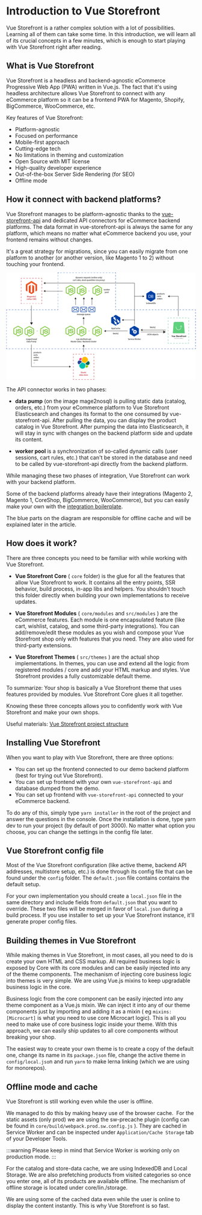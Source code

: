 # Introduction to Vue Storefront

Vue Storefront is a rather complex solution with a lot of possibilities. Learning all of them can take some time. In this introduction, we will learn all of its crucial concepts in a few minutes, which is enough to start playing with Vue Storefront right after reading.

## What is Vue Storefront

Vue Storefront is a headless and backend-agnostic eCommerce Progressive Web App (PWA) written in Vue.js. The fact that it's using headless architecture allows Vue Storefront to connect with any eCommerce platform so it can be a frontend PWA for Magento, Shopify, BigCommerce, WooCommerce, etc.

Key features of Vue Storefront:

- Platform-agnostic
- Focused on performance
- Mobile-first approach
- Cutting-edge tech
- No limitations in theming and customization
- Open Source with MIT license
- High-quality developer experience
- Out-of-the-box Server Side Rendering (for SEO)
- Offline mode

## How it connect with backend platforms?

Vue Storefront manages to be platform-agnostic thanks to the [vue-storefront-api](https://github.com/DivanteLtd/vue-storefront-api) and dedicated API connectors for eCommerce backend platforms. The data format in vue-storefront-api is always the same for any platform, which means no matter what eCommerce backend you use, your frontend remains without changes.

It's a great strategy for migrations, since you can easily migrate from one platform to another (or another version, like Magento 1 to 2) without touching your frontend.

![Architecture diagram](https://raw.githubusercontent.com/DivanteLtd/vue-storefront/master/docs/.vuepress/public/GitHub-Architecture-VS.png)

The API connector works in two phases:

- **data pump** (on the image mage2nosql) is pulling static data (catalog, orders, etc.) from your eCommerce platform to Vue Storefront Elasticsearch and changes its format to the one consumed by vue-storefront-api. After pulling the data, you can display the product catalog in Vue Storefront. After pumping the data into Elasticsearch, it will stay in sync with changes on the backend platform side and update its content.

- **worker pool** is a synchronization of so-called dynamic calls (user sessions, cart rules, etc.) that can't be stored in the database and need to be called by vue-storefront-api directly from the backend platform.

While managing these two phases of integration, Vue Storefront can work with your backend platform.

Some of the backend platforms already have their integrations (Magento 2, Magento 1, CoreShop, BigCommerce, WooCommerce), but you can easily make your own with the [integration boilerplate](https://github.com/DivanteLtd/bigcommerce2vuestorefront).

The blue parts on the diagram are responsible for offline cache and will be explained later in the article.

## How does it work?

There are three concepts you need to be familiar with while working with Vue Storefront.

- **Vue Storefront Core** ( `core` folder) is the glue for all the features that allow Vue Storefront to work. It contains all the entry points, SSR behavior, build process, in-app libs and helpers. You shouldn't touch this folder directly when building your own implementations to receive updates.

- **Vue Storefront Modules** ( `core/modules` and `src/modules` ) are the eCommerce features. Each module is one encapsulated feature (like cart, wishlist, catalog, and some third-party integrations). You can add/remove/edit these modules as you wish and compose your Vue Storefront shop only with features that you need. They are also used for third-party extensions.

- **Vue Storefront Themes** ( `src/themes` ) are the actual shop implementations. In themes, you can use and extend all the logic from registered modules / core and add your HTML markup and styles. Vue Storefront provides a fully customizable default theme.

To summarize: Your shop is basically a Vue Storefront theme that uses features provided by modules. Vue Storefront Core glues it all together.

Knowing these three concepts allows you to confidently work with Vue Storefront and make your own shops.

Useful materials: [Vue Storefront project structure](https://docs.vuestorefront.io/guide/basics/project-structure.html)

## Installing Vue Storefront

When you want to play with Vue Storefront, there are three options:

- You can set up the frontend connected to our demo backend platform (best for trying out Vue Storefront).
- You can set up frontend with your own `vue-storefront-api` and database dumped from the demo.
- You can set up frontend with `vue-storefront-api` connected to your eCommerce backend.

To do any of this, simply type `yarn installer` in the root of the project and answer the questions in the console. Once the installation is done, type yarn dev to run your project (by default of port 3000). No matter what option you choose, you can change the settings in the config file later.

## Vue Storefront config file

Most of the Vue Storefront configuration (like active theme, backend API addresses, multistore setup, etc.) is done through its config file that can be found under the `config` folder. The `default.json` file contains contains the default setup.

For your own implementation you should create a `local.json` file in the same directory and include fields from `default.json` that you want to override. These two files will be merged in favor of `local.json` during a build process. If you use installer to set up your Vue Storefront instance, it'll generate proper config files.

## Building themes in Vue Storefront

While making themes in Vue Storefront, in most cases, all you need to do is create your own HTML and CSS markup. All required business logic is exposed by Core with its core modules and can be easily injected into any of the theme components. The mechanism of injecting core business logic into themes is very simple. We are using Vue.js mixins to keep upgradable business logic in the core.

Business logic from the core component can be easily injected into any theme component as a Vue.js mixin. We can inject it into any of our theme components just by importing and adding it as a mixin ( eg `mixins: [Microcart]` is what you need to use core Microcart logic). This is all you need to make use of core business logic inside your theme. With this approach, we can easily ship updates to all core components without breaking your shop.

The easiest way to create your own theme is to create a copy of the default one, change its name in its `package.json` file, change the active theme in `config/local.jso`n and run `yarn` to make lerna linking (which we are using for monorepos).

## Offline mode and cache

Vue Storefront is still working even while the user is offline.

We managed to do this by making heavy use of the browser cache. 
For the static assets (only prod) we are using the sw-precache plugin (config can be found in `core/build/webpack.prod.sw.config.js` ). They are cached in Service Worker and can be inspected under `Application/Cache Storage` tab of your Developer Tools.

:::warning
Please keep in mind that Service Worker is working only on production mode.
:::

For the catalog and store-data cache, we are using IndexedDB and Local Storage. We are also prefetching products from visited categories so once you enter one, all of its products are available offline. The mechanism of offline storage is located under core/lin./storage.

We are using some of the cached data even while the user is online to display the content instantly. This is why Vue Storefront is so fast.
